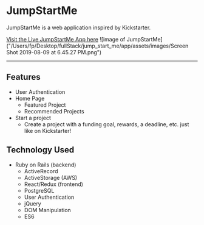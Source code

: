 # JumpStartMe

JumpStartMe is a web application inspired by Kickstarter.

[Visit the Live JumpStartMe App here](https://jumpstartme.herokuapp.com/#/)
![image of JumpStartMe]("/Users/fp/Desktop/fullStack/jump_start_me/app/assets/images/Screen Shot 2019-08-09 at 6.45.27 PM.png")

---

## Features

-   User Authentication
-   Home Page
    -   Featured Project
    -   Recommended Projects
-   Start a project
    -   Create a project with a funding goal, rewards, a deadline, etc. just like on Kickstarter!

## Technology Used

-   Ruby on Rails (backend)
    -   ActiveRecord
    -   ActiveStorage (AWS)
    -   React/Redux (frontend)
    -   PostgreSQL
    -   User Authentication
    -   jQuery
    -   DOM Manipulation
    -   ES6
